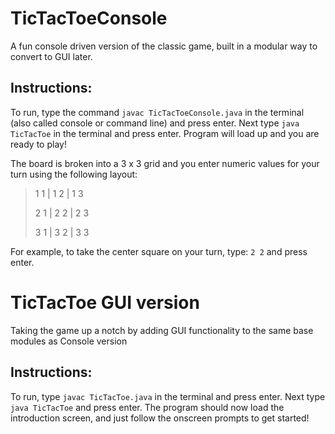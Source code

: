 # TicTacToeConsole 

A fun console driven version of the classic game, built in a modular way to convert to GUI later.

## Instructions:
To run, type the command `javac TicTacToeConsole.java` in the terminal (also called console or command line) and press enter. Next type `java TicTacToe` in the terminal and press enter. Program will load up and you are ready to play!

 The board is broken into a 3 x 3 grid and you enter numeric values for your turn using the following layout:

 > 1 1 | 1 2 | 1 3
 >
 > 2 1 | 2 2 | 2 3
 >
 > 3 1 | 3 2 | 3 3

 For example, to take the center square on your turn, type: `2 2` and press enter.

 # TicTacToe GUI version

 Taking the game up a notch by adding GUI functionality to the same base modules as Console version

 ## Instructions: 
 To run, type `javac TicTacToe.java` in the terminal and press enter. Next type `java TicTacToe` and press enter. The program should now load the introduction screen, and just follow the onscreen prompts to get started!
 